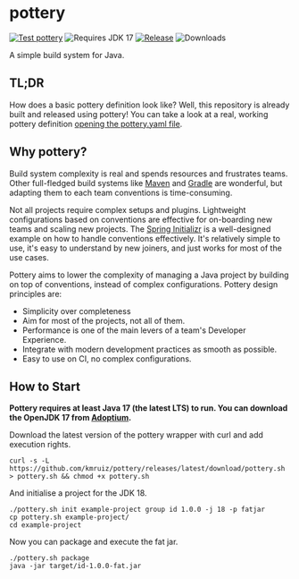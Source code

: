 # pottery
[![Test pottery](https://github.com/kmruiz/pottery/actions/workflows/test.yml/badge.svg)](https://github.com/kmruiz/pottery/actions/workflows/test.yml)
![Requires JDK 17](https://img.shields.io/badge/JDK-17-informational)
[![Release](https://img.shields.io/badge/Release-0.3.0-success)](https://github.com/kmruiz/pottery/releases/tag/0.3.0)
![Downloads](https://img.shields.io/github/downloads/kmruiz/pottery/total)

A simple build system for Java.

## TL;DR

How does a basic pottery definition look like? Well, this repository is already built and released using pottery! You can
take a look at a real, working pottery definition [opening the pottery.yaml file](./pottery.yaml).

## Why pottery?

Build system complexity is real and spends resources and frustrates teams.  Other full-fledged build systems like [Maven](https://maven.apache.org/) 
and [Gradle](https://gradle.org/) are wonderful, but adapting them to each team conventions is time-consuming.

Not all projects require complex setups and plugins. Lightweight configurations based on conventions are effective for on-boarding new teams
and scaling new projects. The [Spring Initializr](https://start.spring.io/) is a well-designed example on how to handle conventions effectively. It's
relatively simple to use, it's easy to understand by new joiners, and just works for most of the use cases.

Pottery aims to lower the complexity of managing a Java project by building on top of conventions, instead of complex configurations. Pottery design principles are:

* Simplicity over completeness
* Aim for most of the projects, not all of them.
* Performance is one of the main levers of a team's Developer Experience.
* Integrate with modern development practices as smooth as possible.
* Easy to use on CI, no complex configurations.

## How to Start

**Pottery requires at least Java 17 (the latest LTS) to run. You can download the OpenJDK 17 from [Adoptium](https://adoptium.net/).**

Download the latest version of the pottery wrapper with curl and add execution rights.

```shell
curl -s -L https://github.com/kmruiz/pottery/releases/latest/download/pottery.sh > pottery.sh && chmod +x pottery.sh
```

And initialise a project for the JDK 18.

```shell
./pottery.sh init example-project group id 1.0.0 -j 18 -p fatjar
cp pottery.sh example-project/
cd example-project
```

Now you can package and execute the fat jar.
```shell
./pottery.sh package
java -jar target/id-1.0.0-fat.jar
```
